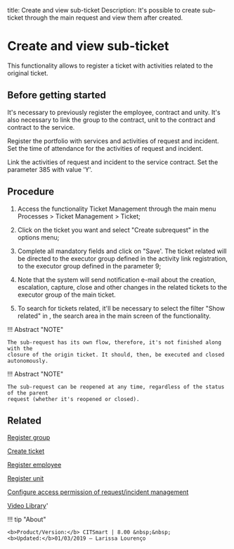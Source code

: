 title: Create and view sub-ticket
Description: It's possible to create sub-ticket through the main request and view them after created.
# Create and view sub-ticket

This functionality allows to register a ticket with activities related to the original ticket.

Before getting started
--------------------------

It's necessary to previously register the employee, contract and unity. It's
also necessary to link the group to the contract, unit to the contract and
contract to the service.

Register the portfolio with services and activities of request and incident. Set
the time of attendance for the activities of request and incident.

Link the activities of request and incident to the service contract. Set the
parameter 385 with value 'Y'.

Procedure
-------------

1.  Access the functionality Ticket Management through the main menu Processes
    \> Ticket Management \> Ticket;

2.  Click on the ticket you want and select "Create subrequest" in the
    options menu;

3.  Complete all mandatory fields and click on "Save'. The ticket related will
    be directed to the executor group defined in the activity link registration,
    to the executor group defined in the parameter 9;

4.  Note that the system will send notification e-mail about the creation,
    escalation, capture, close and other changes in the related tickets to the
    executor group of the main ticket.
    
5.  To search for tickets related, it'll be necessary to select the filter "Show related" in ,
    the search area in the main screen of the functionality.


        
!!! Abstract "NOTE"
    
    The sub-request has its own flow, therefore, it's not finished along with the
    closure of the origin ticket. It should, then, be executed and closed autonomously.
    
!!! Abstract "NOTE"
    
    The sub-request can be reopened at any time, regardless of the status of the parent 
    request (whether it's reopened or closed).

Related
-----------

[Register group](/en-us/citsmart-platform-8/initial-settings/access-settings/user/register-groups.html)

[Create ticket](/en-us/citsmart-platform-8/processes/tickets/use/create-ticket.html)

[Register employee](/en-us/citsmart-platform-8/initial-settings/access-settings/user/register-employee.html)

[Register unit](/en-us/citsmart-platform-8/platform-administration/region-and-language/register-unit.html)

[Configure access permission of request/incident management](/en-us/citsmart-platform-8/processes/tickets/configuration/access-ticket-management.html)

<i class='fa fa-youtube-play  fa-2x' style='color:#97ce17;vertical-align: middle;'> </i> [Video Library](https://www.youtube.com/playlist?list=PLB5qK2uzf2RNrJnhiXj3dbmgsm9-quhfz)'

!!! tip "About"

    <b>Product/Version:</b> CITSmart | 8.00 &nbsp;&nbsp;
    <b>Updated:</b>01/03/2019 – Larissa Lourenço

